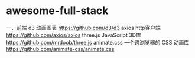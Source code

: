 # awesome-full-stack

一、前端
d3 动画图表  https://github.com/d3/d3
axios http客户端 https://github.com/axios/axios
three.js JavaScript 3D库 https://github.com/mrdoob/three.js
animate.css 一个跨浏览器的 CSS 动画库 https://github.com/animate-css/animate.css
